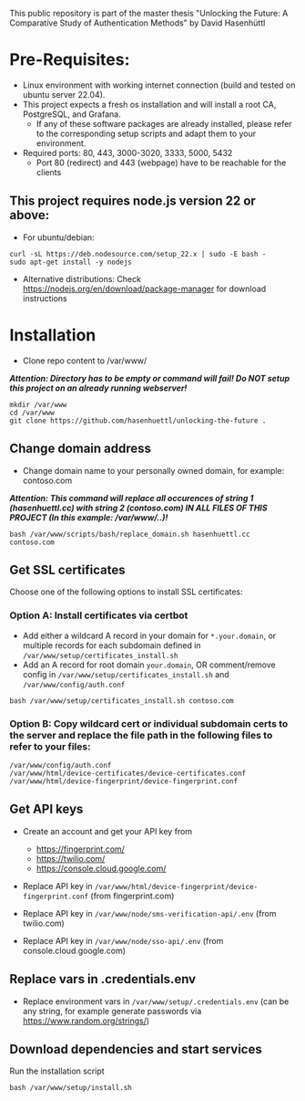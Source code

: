 This public repository is part of the master thesis "Unlocking the Future: A Comparative Study of Authentication Methods" by David Hasenhüttl

# Pre-Requisites:
 * Linux environment with working internet connection (build and tested on ubuntu server 22.04).
 * This project expects a fresh os installation and will install a root CA, PostgreSQL, and Grafana.
   * If any of these software packages are already installed, please refer to the corresponding setup scripts and adapt them to your environment.
 * Required ports: 80, 443, 3000-3020, 3333, 5000, 5432
   * Port 80 (redirect) and 443 (webpage) have to be reachable for the clients

## This project requires node.js version 22 or above:
* For ubuntu/debian:
```
curl -sL https://deb.nodesource.com/setup_22.x | sudo -E bash -
sudo apt-get install -y nodejs
```

* Alternative distributions: Check <https://nodejs.org/en/download/package-manager> for download instructions

# Installation

* Clone repo content to /var/www/

___Attention: Directory has to be empty or command will fail! Do NOT setup this project on an already running webserver!___
```
mkdir /var/www
cd /var/www
git clone https://github.com/hasenhuettl/unlocking-the-future .
```

## Change domain address
 * Change domain name to your personally owned domain, for example: contoso.com

___**Attention: This command will replace all occurences of string 1 (hasenhuettl.cc) with string 2 (contoso.com) IN ALL FILES OF THIS PROJECT (In this example: /var/www/..)!**___

```
bash /var/www/scripts/bash/replace_domain.sh hasenhuettl.cc contoso.com
```

## Get SSL certificates
Choose one of the following options to install SSL certificates:

### Option A: Install certificates via certbot
 * Add either a wildcard A record in your domain for `*.your.domain`, or multiple records for each subdomain defined in `/var/www/setup/certificates_install.sh`
 * Add an A record for root domain `your.domain`, OR comment/remove config in `/var/www/setup/certificates_install.sh` and `/var/www/config/auth.conf`
```
bash /var/www/setup/certificates_install.sh contoso.com
```

### Option B: Copy wildcard cert or individual subdomain certs to the server and replace the file path in the following files to refer to your files:
```
/var/www/config/auth.conf
/var/www/html/device-certificates/device-certificates.conf
/var/www/html/device-fingerprint/device-fingerprint.conf
```

## Get API keys
 * Create an account and get your API key from
   * <https://fingerprint.com/>
   * <https://twilio.com/>
   * <https://console.cloud.google.com/>

 * Replace API key in `/var/www/html/device-fingerprint/device-fingerprint.conf` (from fingerprint.com)
 * Replace API key in `/var/www/node/sms-verification-api/.env` (from twilio.com)
 * Replace API key in `/var/www/node/sso-api/.env` (from console.cloud.google.com)

## Replace vars in .credentials.env
 * Replace environment vars in `/var/www/setup/.credentials.env` (can be any string, for example generate passwords via <https://www.random.org/strings/>)

## Download dependencies and start services
Run the installation script
```
bash /var/www/setup/install.sh
```

